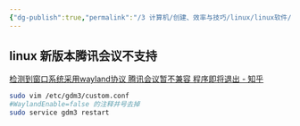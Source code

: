```yaml
---
{"dg-publish":true,"permalink":"/3 计算机/创建、效率与技巧/linux/linux软件/具体软件/linux腾讯会议/","title":"linux腾讯会议"}
---
```



## linux 新版本腾讯会议不支持
[检测到窗口系统采用wayland协议 腾讯会议暂不兼容 程序即将退出 - 知乎](https://zhuanlan.zhihu.com/p/546516064)
```sh
sudo vim /etc/gdm3/custom.conf
#WaylandEnable=false 的注释井号去掉
sudo service gdm3 restart
```